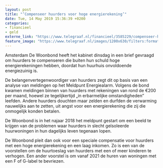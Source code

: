 ```yaml
---
layout: post
title: "’Compenseer huurders voor hoge energierekening’"
date: Tue, 14 May 2019 15:36:39 +0200
categories: 
- financieel 
- geld 
externe_link: "https://www.telegraaf.nl/financieel/3585229/compenseer-huurders-voor-hoge-energierekening"
feature_image: "https://www.telegraaf.nl/images/1200x630/filters:format(jpeg):quality(80)/cdn-kiosk-api.telegraaf.nl/4ed38dd8-764d-11e9-bc2d-02d2fb1aa1d7.jpg"
---
```


<p class="intro">Amsterdam De Woonbond heeft het kabinet dinsdag in een brief gevraagd om huurders te compenseren die buiten hun schuld hoge energierekeningen hebben, doordat hun huurhuis onvoldoende energiezuinig is.</p> <p>De belangenvertegenwoordiger van huurders zegt dit op basis van een analyse van meldingen op het Meldpunt Energiealarm. Volgens de bond kwamen meldingen binnen van huurders met rekeningen van rond de €200 per maand, hoewel ze tegelijkertijd „in erbarmelijke omstandigheden” leefden. Andere huurders douchten maar zelden en durfden de verwarming nauwelijks aan te zetten, uit angst voor een energierekening die zij die onmogelijk konden betalen.</p><p>De Woonbond is in het najaar 2018 het meldpunt gestart om een beeld te krijgen van de problemen waar huurders in slecht geïsoleerde huurwoningen in hun dagelijks leven tegenaan lopen.</p><p>De Woonbond pleit dan ook voor een speciale compensatie voor huurders met een hoge energierekening en een laag inkomen. Zo is een van de voorstellen om de huurtoeslag van huurders met een of meer kinderen te verhogen. Een ander voorstel is om vanaf 2021 de huren van woningen met een F of G-label te bevriezen.</p>
